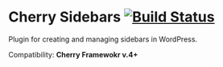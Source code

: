 # Cherry Sidebars [![Build Status](https://travis-ci.org/CherryFramework/cherry-sidebars.svg?branch=develop)](https://travis-ci.org/CherryFramework/cherry-sidebars)
Plugin for creating and managing sidebars in WordPress.

Сompatibility: __Cherry Framewokr v.4+__

